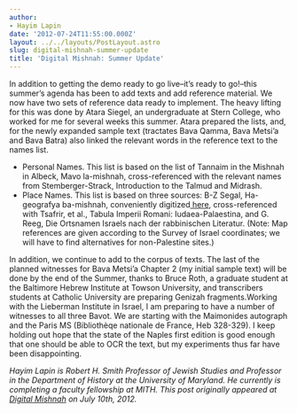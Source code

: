 ```yaml
---
author:
- Hayim Lapin
date: '2012-07-24T11:55:00.000Z'
layout: ../../layouts/PostLayout.astro
slug: digital-mishnah-summer-update
title: 'Digital Mishnah: Summer Update'
---
```


In addition to getting the demo ready to go live–it’s ready to go!–this summer’s agenda has been to add texts and add reference material. We now have two sets of reference data ready to implement. The heavy lifting for this was done by Atara Siegel, an undergraduate at Stern College, who worked for me for several weeks this summer. Atara prepared the lists, and, for the newly expanded sample text (tractates Bava Qamma, Bava Metsi’a and Bava Batra) also linked the relevant words in the reference text to the names list.

- Personal Names. This list is based on the list of Tannaim in the Mishnah in Albeck, Mavo la-mishnah, cross-referenced with the relevant names from Stemberger-Strack, Introduction to the Talmud and Midrash.
- Place Names. This list is based on three sources: B-Z Segal, Ha-geografya ba-mishnah, conveniently digitized[ here](http://web.archive.org/web/20131112161945/http://www.shechem.org/torah/geomishna/index.html), cross-referenced with Tsafrir, et al., Tabula Imperii Romani: Iudaea-Palaestina, and G. Reeg, Die Ortsnamen Israels nach der rabbinischen Literatur. (Note: Map references are given according to the Survey of Israel coordinates; we will have to find alternatives for non-Palestine sites.)

In addition, we continue to add to the corpus of texts. The last of the planned witnesses for Bava Metsi’a Chapter 2 (my initial sample text) will be done by the end of the Summer, thanks to Bruce Roth, a graduate student at the Baltimore Hebrew Institute at Towson University, and transcribers students at Catholic University are preparing Genizah fragments.Working with the Lieberman Institute in Israel, I am preparing to have a number of witnesses to all three Bavot. We are starting with the Maimonides autograph and the Paris MS (Bibliothèqe nationale de France, Heb 328-329). I keep holding out hope that the state of the Naples first edition is good enough that one should be able to OCR the text, but my experiments thus far have been disappointing.

_Hayim Lapin is Robert H. Smith Professor of Jewish Studies and Professor in the Department of History at the University of Maryland. He currently is completing a faculty fellowship at MITH. This post originally appeared at[ Digital Mishnah](http://www.digitalmishnah.org) on July 10th, 2012._